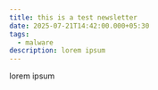 ```yaml
---
title: this is a test newsletter
date: 2025-07-21T14:42:00.000+05:30
tags:
  - malware
description: lorem ipsum
---
```

lorem ipsum
